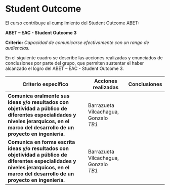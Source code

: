 # Student Outcome

El curso contribuye al cumplimiento del Student Outcome ABET:

**ABET – EAC - Student Outcome 3**

**Criterio:** _Capacidad de comunicarse efectivamente con un rango de audiencias._

En el siguiente cuadro se describe las acciones realizadas y enunciados de conclusiones por parte del grupo, que permiten sustentar el haber alcanzado el logro del ABET – EAC - Student Outcome 3.

| Criterio específico                                                                                                                                                                       | Acciones realizadas                            | Conclusiones |
|-------------------------------------------------------------------------------------------------------------------------------------------------------------------------------------------|------------------------------------------------|--------------|
| **Comunica oralmente sus ideas y/o resultados con objetividad a público de diferentes especialidades y niveles jerarquicos, en el marco del desarrollo de un proyecto en ingeniería.**    | Barrazueta Vilcachagua, Gonzalo<br/>_TB1_<br/> |              |
| **Comunica en forma escrita ideas y/o resultados con objetividad a público de diferentes especialidades y niveles jerarquicos, en el marco del desarrollo de un proyecto en ingeniería.** | Barrazueta Vilcachagua, Gonzalo<br/>_TB1_<br/> |              |
